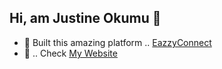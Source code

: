 <h2> Hi, am Justine Okumu 👋 </h2>

- 🔭 Built this amazing platform .. [EazzyConnect](https://eazzyconnect.com)
- 🔭  .. Check [My Website](http://okumujustine.com/)
